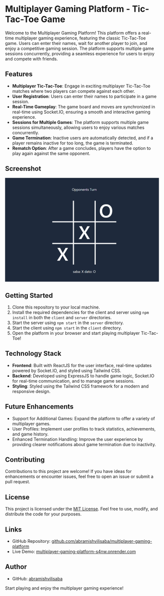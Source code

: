 # Multiplayer Gaming Platform - Tic-Tac-Toe Game

Welcome to the Multiplayer Gaming Platform! This platform offers a real-time multiplayer gaming experience, featuring the classic Tic-Tac-Toe game. Users can enter their names, wait for another player to join, and enjoy a competitive gaming session. The platform supports multiple game sessions concurrently, providing a seamless experience for users to enjoy and compete with friends.

## Features

- **Multiplayer Tic-Tac-Toe**: Engage in exciting multiplayer Tic-Tac-Toe matches where two players can compete against each other.
- **User Registration**: Users can enter their names to participate in a game session.
- **Real-Time Gameplay**: The game board and moves are synchronized in real-time using Socket.IO, ensuring a smooth and interactive gaming experience.
- **Sessions for Multiple Games**: The platform supports multiple game sessions simultaneously, allowing users to enjoy various matches concurrently.
- **Game Termination**: Inactive users are automatically detected, and if a player remains inactive for too long, the game is terminated.
- **Rematch Option**: After a game concludes, players have the option to play again against the same opponent.

## Screenshot

![Screenshot](./screenshot.jpg)

## Getting Started

1. Clone this repository to your local machine.
2. Install the required dependencies for the client and server using `npm install` in both the `client` and `server` directories.
3. Start the server using `npm start` in the `server` directory.
4. Start the client using `npm start` in the `client` directory.
5. Open the platform in your browser and start playing multiplayer Tic-Tac-Toe!

## Technology Stack

- **Frontend**: Built with ReactJS for the user interface, real-time updates powered by Socket.IO, and styled using Tailwind CSS.
- **Backend**: Developed using ExpressJS to handle game logic, Socket.IO for real-time communication, and to manage game sessions.
- **Styling**: Styled using the Tailwind CSS framework for a modern and responsive design.

## Future Enhancements

- Support for Additional Games: Expand the platform to offer a variety of multiplayer games.
- User Profiles: Implement user profiles to track statistics, achievements, and game history.
- Enhanced Termination Handling: Improve the user experience by providing clearer notifications about game termination due to inactivity.

## Contributing

Contributions to this project are welcome! If you have ideas for enhancements or encounter issues, feel free to open an issue or submit a pull request.

## License

This project is licensed under the [MIT License](LICENSE). Feel free to use, modify, and distribute the code for your purposes.

## Links

- GitHub Repository: [github.com/abramishvilisaba/multiplayer-gaming-platform](https://github.com/abramishvilisaba/multiplayer-gaming-platform)
- Live Demo: [multiplayer-gaming-platform-s4nw.onrender.com](https://multiplayer-gaming-platform-s4nw.onrender.com/)

## Author

- GitHub: [abramishvilisaba](https://github.com/abramishvilisaba)

Start playing and enjoy the multiplayer gaming experience!
